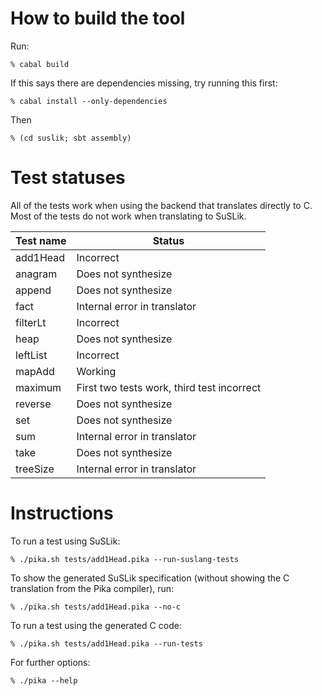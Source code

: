 # How to build the tool

Run:

    % cabal build

If this says there are dependencies missing, try running this first:

    % cabal install --only-dependencies

Then

    % (cd suslik; sbt assembly)


# Test statuses

All of the tests work when using the backend that translates directly to C. Most of the tests do not work when translating to SuSLik.

| Test name | Status |
| --------- | ------ |
| add1Head  | Incorrect |
| anagram   | Does not synthesize |
| append    | Does not synthesize |
| fact      | Internal error in translator |
| filterLt  | Incorrect |
| heap | Does not synthesize |
| leftList | Incorrect |
| mapAdd | Working |
| maximum | First two tests work, third test incorrect |
| reverse | Does not synthesize |
| set | Does not synthesize |
| sum | Internal error in translator |
| take | Does not synthesize |
| treeSize | Internal error in translator |

# Instructions

To run a test using SuSLik:

    % ./pika.sh tests/add1Head.pika --run-suslang-tests

To show the generated SuSLik specification (without showing the C translation from the Pika compiler), run:

    % ./pika.sh tests/add1Head.pika --no-c

To run a test using the generated C code:

    % ./pika.sh tests/add1Head.pika --run-tests

For further options:

    % ./pika --help

